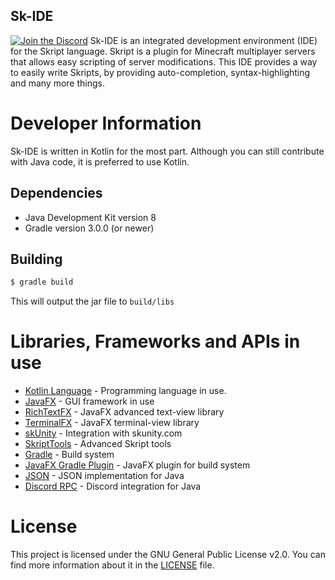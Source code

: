Sk-IDE
------
[![Join the Discord](https://discordapp.com/api/guilds/324602899839844352/widget.png?style=shield)](https://discord.gg/Ac6Q34e)
Sk-IDE is an integrated development environment (IDE) for the Skript language. Skript is a plugin for Minecraft multiplayer servers that allows easy scripting of server modifications. 
This IDE provides a way to easily write Skripts, by providing auto-completion, syntax-highlighting and many more things.

# Developer Information
Sk-IDE is written in Kotlin for the most part. Although you can still contribute with Java code, it is preferred to use Kotlin.

## Dependencies
 - Java Development Kit version 8
 - Gradle version 3.0.0 (or newer)

## Building
```sh
$ gradle build
```
This will output the jar file to `build/libs`

# Libraries, Frameworks and APIs in use
 - [Kotlin Language](http://kotlinlang.org/) - Programming language in use.
 - [JavaFX](http://www.oracle.com/technetwork/java/javase/overview/javafx-overview-2158620.html) - GUI framework in use
 - [RichTextFX](https://github.com/FXMisc/RichTextFX) - JavaFX advanced text-view library
 - [TerminalFX](https://github.com/javaterminal/TerminalFX) - JavaFX terminal-view library
 - [skUnity](http://skunity.com/) - Integration with skunity.com
 - [SkriptTools](https://skripttools.net/) - Advanced Skript tools
 - [Gradle](https://gradle.org/) - Build system
 - [JavaFX Gradle Plugin](https://github.com/FibreFoX/javafx-gradle-plugin) - JavaFX plugin for build system
 - [JSON](https://www.json.org/json-en.html) - JSON implementation for Java
 - [Discord RPC](https://github.com/PSNRigner/discord-rpc-java) - Discord integration for Java

# License
This project is licensed under the GNU General Public License v2.0. You can find more information about it in the [LICENSE](LICENSE) file.
